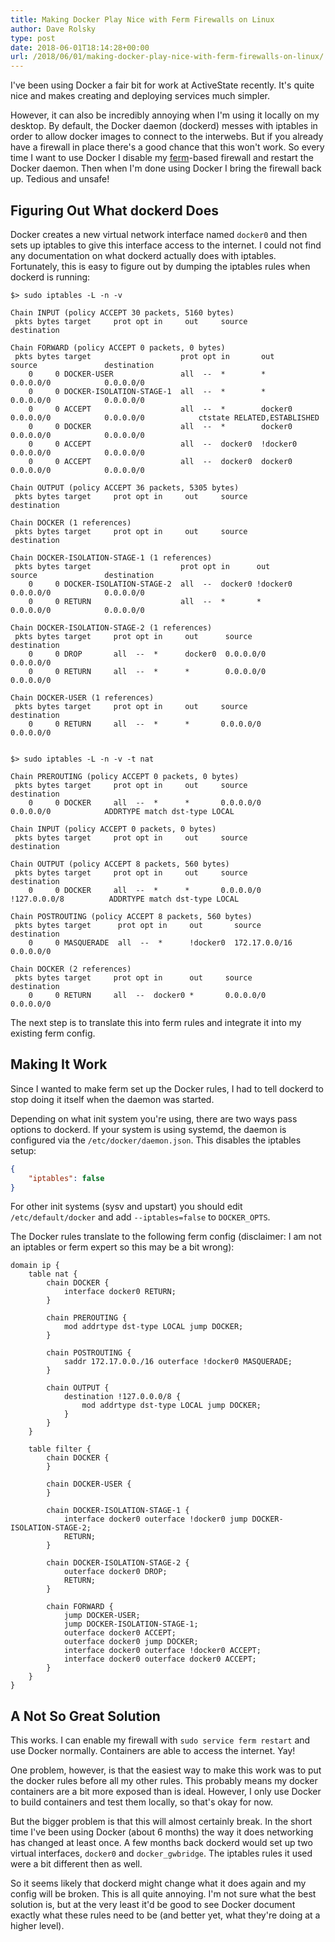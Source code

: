 ```yaml
---
title: Making Docker Play Nice with Ferm Firewalls on Linux
author: Dave Rolsky
type: post
date: 2018-06-01T18:14:28+00:00
url: /2018/06/01/making-docker-play-nice-with-ferm-firewalls-on-linux/
---
```

I've been using Docker a fair bit for work at ActiveState recently. It's quite nice and makes creating and deploying services much simpler.

However, it can also be incredibly annoying when I'm using it locally on my desktop. By default, the Docker daemon (dockerd) messes with iptables in order to allow docker images to connect to the interwebs. But if you already have a firewall in place there's a good chance that this won't work. So every time I want to use Docker I disable my [ferm][1]-based firewall and restart the Docker daemon. Then when I'm done using Docker I bring the firewall back up. Tedious and unsafe!

## Figuring Out What dockerd Does

Docker creates a new virtual network interface named `docker0` and then sets up iptables to give this interface access to the internet. I could not find any documentation on what dockerd actually does with iptables. Fortunately, this is easy to figure out by dumping the iptables rules when dockerd is running:

```
$> sudo iptables -L -n -v

Chain INPUT (policy ACCEPT 30 packets, 5160 bytes)
 pkts bytes target     prot opt in     out     source               destination         

Chain FORWARD (policy ACCEPT 0 packets, 0 bytes)
 pkts bytes target                    prot opt in       out       source               destination         
    0     0 DOCKER-USER               all  --  *        *         0.0.0.0/0            0.0.0.0/0           
    0     0 DOCKER-ISOLATION-STAGE-1  all  --  *        *         0.0.0.0/0            0.0.0.0/0           
    0     0 ACCEPT                    all  --  *        docker0   0.0.0.0/0            0.0.0.0/0            ctstate RELATED,ESTABLISHED
    0     0 DOCKER                    all  --  *        docker0   0.0.0.0/0            0.0.0.0/0           
    0     0 ACCEPT                    all  --  docker0  !docker0  0.0.0.0/0            0.0.0.0/0           
    0     0 ACCEPT                    all  --  docker0  docker0   0.0.0.0/0            0.0.0.0/0           

Chain OUTPUT (policy ACCEPT 36 packets, 5305 bytes)
 pkts bytes target     prot opt in     out     source               destination         

Chain DOCKER (1 references)
 pkts bytes target     prot opt in     out     source               destination         

Chain DOCKER-ISOLATION-STAGE-1 (1 references)
 pkts bytes target                    prot opt in      out       source               destination         
    0     0 DOCKER-ISOLATION-STAGE-2  all  --  docker0 !docker0  0.0.0.0/0            0.0.0.0/0           
    0     0 RETURN                    all  --  *       *         0.0.0.0/0            0.0.0.0/0           

Chain DOCKER-ISOLATION-STAGE-2 (1 references)
 pkts bytes target     prot opt in     out      source               destination         
    0     0 DROP       all  --  *      docker0  0.0.0.0/0            0.0.0.0/0           
    0     0 RETURN     all  --  *      *        0.0.0.0/0            0.0.0.0/0           

Chain DOCKER-USER (1 references)
 pkts bytes target     prot opt in     out     source               destination         
    0     0 RETURN     all  --  *      *       0.0.0.0/0            0.0.0.0/0           


$> sudo iptables -L -n -v -t nat

Chain PREROUTING (policy ACCEPT 0 packets, 0 bytes)
 pkts bytes target     prot opt in     out     source               destination         
    0     0 DOCKER     all  --  *      *       0.0.0.0/0            0.0.0.0/0            ADDRTYPE match dst-type LOCAL

Chain INPUT (policy ACCEPT 0 packets, 0 bytes)
 pkts bytes target     prot opt in     out     source               destination         

Chain OUTPUT (policy ACCEPT 8 packets, 560 bytes)
 pkts bytes target     prot opt in     out     source               destination         
    0     0 DOCKER     all  --  *      *       0.0.0.0/0           !127.0.0.0/8          ADDRTYPE match dst-type LOCAL

Chain POSTROUTING (policy ACCEPT 8 packets, 560 bytes)
 pkts bytes target      prot opt in     out       source               destination         
    0     0 MASQUERADE  all  --  *      !docker0  172.17.0.0/16        0.0.0.0/0           

Chain DOCKER (2 references)
 pkts bytes target     prot opt in      out     source               destination         
    0     0 RETURN     all  --  docker0 *       0.0.0.0/0            0.0.0.0/0           
```

The next step is to translate this into ferm rules and integrate it into my existing ferm config.

## Making It Work

Since I wanted to make ferm set up the Docker rules, I had to tell dockerd to stop doing it itself when the daemon was started.

Depending on what init system you're using, there are two ways pass options to dockerd. If your system is using systemd, the daemon is configured via the `/etc/docker/daemon.json`. This disables the iptables setup:

```json
{
    "iptables": false
}
```

For other init systems (sysv and upstart) you should edit `/etc/default/docker` and add `--iptables=false` to `DOCKER_OPTS`.

The Docker rules translate to the following ferm config (disclaimer: I am not an iptables or ferm expert so this may be a bit wrong):

```
domain ip {
    table nat {
        chain DOCKER {
            interface docker0 RETURN;
        }

        chain PREROUTING {
            mod addrtype dst-type LOCAL jump DOCKER;
        }

        chain POSTROUTING {
            saddr 172.17.0.0./16 outerface !docker0 MASQUERADE;
        }

        chain OUTPUT {
            destination !127.0.0.0/8 {
                mod addrtype dst-type LOCAL jump DOCKER;
            }
        }
    }

    table filter {
        chain DOCKER {
        }

        chain DOCKER-USER {
        }

        chain DOCKER-ISOLATION-STAGE-1 {
            interface docker0 outerface !docker0 jump DOCKER-ISOLATION-STAGE-2;
            RETURN;
        }

        chain DOCKER-ISOLATION-STAGE-2 {
            outerface docker0 DROP;
            RETURN;
        }

        chain FORWARD {
            jump DOCKER-USER;
            jump DOCKER-ISOLATION-STAGE-1;
            outerface docker0 ACCEPT;
            outerface docker0 jump DOCKER;
            interface docker0 outerface !docker0 ACCEPT;
            interface docker0 outerface docker0 ACCEPT;
        }
    }
}
```

## A Not So Great Solution

This works. I can enable my firewall with `sudo service ferm restart` and use Docker normally. Containers are able to access the internet. Yay!

One problem, however, is that the easiest way to make this work was to put the docker rules before all my other rules. This probably means my docker containers are a bit more exposed than is ideal. However, I only use Docker to build containers and test them locally, so that's okay for now.

But the bigger problem is that this will almost certainly break. In the short time I've been using Docker (about 6 months) the way it does networking has changed at least once. A few months back dockerd would set up two virtual interfaces, `docker0` and `docker_gwbridge`. The iptables rules it used were a bit different then as well.

So it seems likely that dockerd might change what it does again and my config will be broken. This is all quite annoying. I'm not sure what the best solution is, but at the very least it'd be good to see Docker document exactly what these rules need to be (and better yet, what they're doing at a higher level).

 [1]: http://ferm.foo-projects.org/
